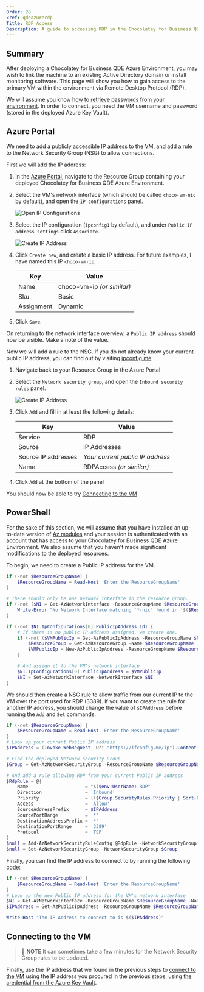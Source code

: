```yaml
---
Order: 28
xref: qdeazurerdp
Title: RDP Access
Description: A guide to accessing RDP in the Chocolatey for Business QDE Azure Environment
---
```


## Summary

After deploying a Chocolatey for Business QDE Azure Environment, you may wish to link the machine to an existing Active Directory domain or install monitoring software. This page will show you how to gain access to the primary VM within the environment via Remote Desktop Protocol (RDP).

We will assume you know [how to retrieve passwords from your environment](xref:qdeazure#accessing-services). In order to connect, you need the VM username and password (stored in the deployed Azure Key Vault).

## Azure Portal

We need to add a publicly accessible IP address to the VM, and add a rule to the Network Security Group (NSG) to allow connections.

First we will add the IP address:

1. In the [Azure Portal](https://portal.azure.com), navigate to the Resource Group containing your deployed Chocolatey for Business QDE Azure Environment.
1. Select the VM's network interface (which should be called `choco-vm-nic` by default), and open the `IP configurations` panel.

    ![Open IP Configurations](/assets/images/quickdeployazure/Rdp-IpConfiguration.png)

1. Select the IP configuration (`ipconfig1` by default), and under `Public IP address settings` click `Associate`.

    ![Create IP Address](/assets/images/quickdeployazure/Rdp-IpCreation.png)

1. Click `Create new`, and create a basic IP address. For future examples, I have named this IP `choco-vm-ip`.

    | Key                 | Value                            |
    | ------------------- | -------------------------------- |
    | Name                | choco-vm-ip _(or similar)_       |
    | Sku                 | Basic                            |
    | Assignment          | Dynamic                          |
1. Click `Save`.

On returning to the network interface overview, a `Public IP address` should now be visible. Make a note of the value.

Now we will add a rule to the NSG. If you do not already know your current public IP address, you can find out by visiting [ipconfig.me](https://ifconfig.me/ip).

1. Navigate back to your Resource Group in the Azure Portal
1. Select the `Network security group`, and open the `Inbound security rules` panel.

    ![Create IP Address](/assets/images/quickdeployazure/Rdp-NsgRuleAddition.png)

1. Click `Add` and fill in at least the following details:

    | Key                 | Value                            |
    | ------------------- | -------------------------------- |
    | Service             | RDP                              |
    | Source              | IP Addresses                     |
    | Source IP addresses | _Your current public IP address_ |
    | Name                | RDPAccess _(or similar)_         |
1. Click `Add` at the bottom of the panel

You should now be able to try [Connecting to the VM](xref:qdeazurerdp#connecting-to-the-vm)

## PowerShell

For the sake of this section, we will assume that you have installed an up-to-date version of [Az modules](https://www.powershellgallery.com/packages/Az) and your session is authenticated with an account that has access to your Chocolatey for Business QDE Azure Environment. We also assume that you haven't made significant modifications to the deployed resources.

To begin, we need to create a Public IP address for the VM.

```PowerShell
if (-not $ResourceGroupName) {
    $ResourceGroupName = Read-Host 'Enter the ResourceGroupName'
}

# There should only be one network interface in the resource group.
if (-not ($NI = Get-AzNetworkInterface -ResourceGroupName $ResourceGroupName -Name *-nic)) {
    Write-Error "No Network Interface matching '*-nic' found in '$($ResourceGroupName)'. Please ensure deployment is complete."
}

if (-not $NI.IpConfigurations[0].PublicIpAddress.Id) {
    # If there is no public IP address assigned, we create one.
    if (-not ($VMPublicIp = Get-AzPublicIpAddress -ResourceGroupName $ResourceGroupName -Name 'TempIP')) {
        $ResourceGroup = Get-AzResourceGroup -Name $ResourceGroupName
        $VMPublicIp = New-AzPublicIpAddress -ResourceGroupName $ResourceGroupName -Name 'TempIP' -Location $ResourceGroup.Location -AllocationMethod Dynamic
    }

    # And assign it to the VM's network interface
    $NI.IpConfigurations[0].PublicIpAddress = $VMPublicIp
    $NI = Set-AzNetworkInterface -NetworkInterface $NI
}
```

We should then create a NSG rule to allow traffic from our current IP to the VM over the port used for RDP (3389). If you want to create the rule for another IP address, you should change the value of `$IPAddress` before running the `Add` and `Set` commands.

```PowerShell
if (-not $ResourceGroupName) {
    $ResourceGroupName = Read-Host 'Enter the ResourceGroupName'
}
# Look up your current Public IP address
$IPAddress = (Invoke-WebRequest -Uri "https://ifconfig.me/ip").Content

# Find the deployed Network Security Group
$Group = Get-AzNetworkSecurityGroup -ResourceGroupName $ResourceGroupName

# And add a rule allowing RDP from your current Public IP address
$RdpRule = @{
    Name                     = "$($env:UserName)-RDP"
    Direction                = 'Inbound'
    Priority                 = (($Group.SecurityRules.Priority | Sort-Object)[0] - 1)
    Access                   = 'Allow'
    SourceAddressPrefix      = $IPAddress
    SourcePortRange          = '*'
    DestinationAddressPrefix = '*'
    DestinationPortRange     = '3389'
    Protocol                 = 'TCP'
}
$null = Add-AzNetworkSecurityRuleConfig @RdpRule -NetworkSecurityGroup $Group
$null = Set-AzNetworkSecurityGroup -NetworkSecurityGroup $Group
```

Finally, you can find the IP address to connect to by running the following code:

```PowerShell
if (-not $ResourceGroupName) {
    $ResourceGroupName = Read-Host 'Enter the ResourceGroupName'
}
# Look up the new Public IP address for the VM's network interface
$NI = Get-AzNetworkInterface -ResourceGroupName $ResourceGroupName -Name *-nic
$IPAddress = Get-AzPublicIpAddress -ResourceGroupName $ResourceGroupName -Name $NI.IpConfigurations.PublicIpAddress.Id.Split('/')[-1].IPAddress

Write-Host "The IP Address to connect to is $($IPAddress)"
```

## Connecting to the VM

> :memo: **NOTE**
> It can sometimes take a few minutes for the Network Security Group rules to be updated.

Finally, use the IP address that we found in the previous steps to [connect to the VM](https://docs.microsoft.com/en-us/azure/virtual-machines/windows/connect-logon) using the IP address you procured in the previous steps, using [the credential from the Azure Key Vault](xref:qdeazure#accessing-services).
